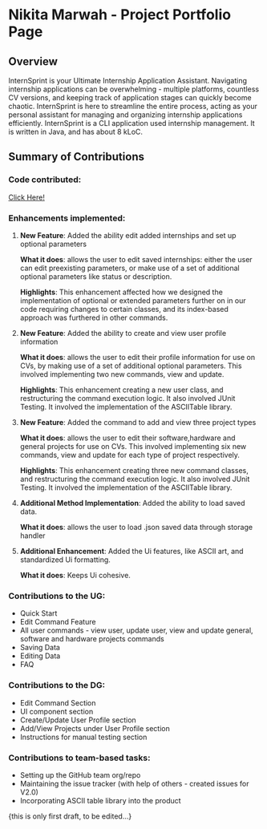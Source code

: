 # Nikita Marwah - Project Portfolio Page

## Overview
InternSprint is your Ultimate Internship Application Assistant. 
Navigating internship applications can be overwhelming - multiple platforms, countless CV versions, and keeping track of 
application stages can quickly become chaotic. InternSprint is here to streamline the entire process, acting as your personal 
assistant for managing and organizing internship applications efficiently. InternSprint is a CLI application used internship management.
It is written in Java, and has about 8 kLoC.
## Summary of Contributions
### Code contributed: 
[Click Here!](https://nus-cs2113-ay2425s2.github.io/tp-dashboard/?search=&sort=groupTitle&sortWithin=title&timeframe=commit&mergegroup=&groupSelect=groupByRepos&breakdown=true&checkedFileTypes=docs~functional-code~test-code~other&since=2025-02-21&tabOpen=true&tabType=authorship&tabAuthor=nmarwah7&tabRepo=AY2425S2-CS2113-T11a-3%2Ftp%5Bmaster%5D&authorshipIsMergeGroup=false&authorshipFileTypes=docs~functional-code~test-code~other&authorshipIsBinaryFileTypeChecked=false&authorshipIsIgnoredFilesChecked=false)
    
### Enhancements implemented: 
1. **New Feature**: Added the ability edit added internships and set up optional parameters

    **What it does**: allows the user to edit saved internships: either the user can edit preexisting parameters, or make use of a set of additional optional parameters like status or description.

    **Highlights**: This enhancement affected how we designed the implementation of optional or extended parameters further on in our code requiring changes to certain classes, and its index-based approach was furthered in other commands. 


2. **New Feature**: Added the ability to create and view user profile information

   **What it does**: allows the user to edit their profile information for use on CVs, by making use of a set of additional optional parameters. This involved implementing two new commands, view and update.

   **Highlights**: This enhancement creating a new user class, and restructuring the command execution logic. It also involved JUnit Testing. It involved the implementation of the ASCIITable library.


3. **New Feature**: Added the command to add and view three project types

    **What it does**: allows the user to edit their software,hardware and general projects for use on CVs. This involved implementing six new commands, view and update for each type of project respectively.

    **Highlights**: This enhancement creating three new command classes, and restructuring the command execution logic. It also involved JUnit Testing. It involved the implementation of the ASCIITable library.


4. **Additional Method Implementation**: Added the ability to load saved data.
    
    **What it does**: allows the user to load .json saved data through storage handler


5. **Additional Enhancement**: Added the Ui features, like ASCII art, and standardized Ui formatting.
    
    **What it does**: Keeps Ui cohesive.

### Contributions to the UG: 
- Quick Start
- Edit Command Feature
- All user commands - view user, update user, view and update general, software and hardware projects commands
- Saving Data
- Editing Data
- FAQ

### Contributions to the DG:
- Edit Command Section 
- UI component section
- Create/Update User Profile section
- Add/View Projects under User Profile section
- Instructions for manual testing section

### Contributions to team-based tasks:
- Setting up the GitHub team org/repo 
- Maintaining the issue tracker (with help of others - created issues for V2.0)
- Incorporating ASCII table library into the product

{this is only first draft, to be edited...}